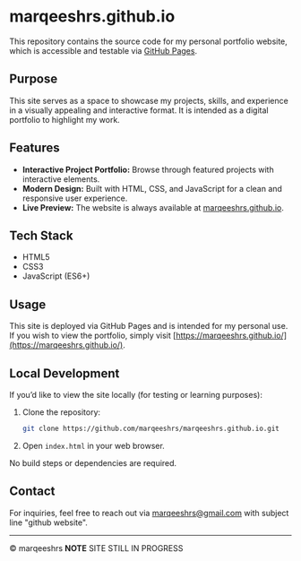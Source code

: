 # marqeeshrs.github.io

This repository contains the source code for my personal portfolio website, which is accessible and testable via [GitHub Pages](https://marqeeshrs.github.io/).

## Purpose

This site serves as a space to showcase my projects, skills, and experience in a visually appealing and interactive format. It is intended as a digital portfolio to highlight my work.

## Features

- **Interactive Project Portfolio:** Browse through featured projects with interactive elements.
- **Modern Design:** Built with HTML, CSS, and JavaScript for a clean and responsive user experience.
- **Live Preview:** The website is always available at [marqeeshrs.github.io](https://marqeeshrs.github.io/).

## Tech Stack

- HTML5
- CSS3
- JavaScript (ES6+)

## Usage

This site is deployed via GitHub Pages and is intended for my personal use. If you wish to view the portfolio, simply visit [https://marqeeshrs.github.io/](https://marqeeshrs.github.io/).

## Local Development

If you’d like to view the site locally (for testing or learning purposes):

1. Clone the repository:
   ```bash
   git clone https://github.com/marqeeshrs/marqeeshrs.github.io.git
   ```
2. Open `index.html` in your web browser.

No build steps or dependencies are required.

## Contact

For inquiries, feel free to reach out via marqeeshrs@gmail.com with subject line "github website".

---

© marqeeshrs
**NOTE** SITE STILL IN PROGRESS